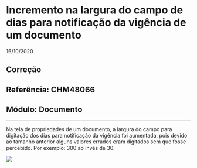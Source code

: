 # Incremento na largura do campo de dias para notificação da vigência de um documento
16/10/2020
## Correção
## Referência: CHM48066
## Módulo: Documento
***

Na tela de propriedades de um documento, a largura do campo para digitação dos dias para notificação da vigência foi aumentada, pois devido ao tamanho anterior alguns valores errados eram digitados sem que fosse percebido. Por exemplo: 300 ao invés de 30.

![]([PATH_IMG]/CHM48066_campo_dias_vigencia.png)
